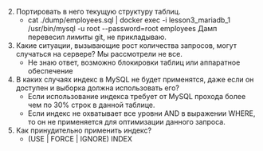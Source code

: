 2. Портировать в него текущую структуру таблиц.
   - cat ./dump/employees.sql | docker exec -i lesson3_mariadb_1 /usr/bin/mysql -u root --password=root employees
   Дамп перевесил лимиты git, не прикладываю.
3. Какие ситуации, вызывающие рост количества запросов, могут случаться на сервере? Мы рассмотрели не все.
    - Не знаю ответ, возможно блокировки таблиц или аппаратное обеспечение
4. В каких случаях индекс в MySQL не будет применятся, даже если он доступен и выборка должна использовать его?
    - Если использование индекса требует от MySQL прохода более чем по 30% строк в данной таблице.
    - Если индекс не охватывает все уровни AND в выражении WHERE, то он не применяется для оптимизации данного запроса.
5. Как принудительно применить индекс?
    - (USE | FORCE | IGNORE) INDEX